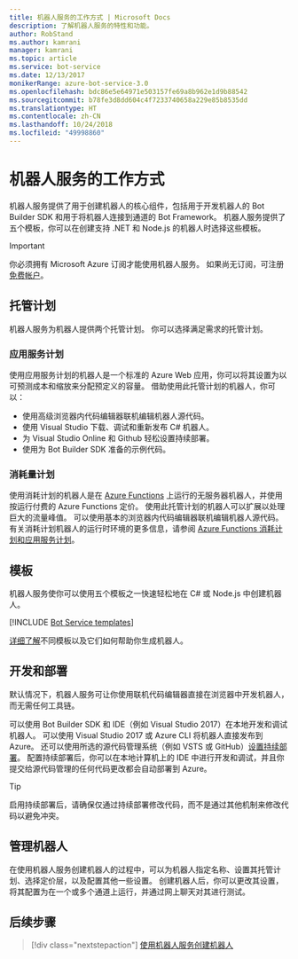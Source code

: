```yaml
---
title: 机器人服务的工作方式 | Microsoft Docs
description: 了解机器人服务的特性和功能。
author: RobStand
ms.author: kamrani
manager: kamrani
ms.topic: article
ms.service: bot-service
ms.date: 12/13/2017
monikerRange: azure-bot-service-3.0
ms.openlocfilehash: bdc86e5e64971e503157fe69a8b962e1d9b88542
ms.sourcegitcommit: b78fe3d8dd604c4f7233740658a229e85b8535dd
ms.translationtype: HT
ms.contentlocale: zh-CN
ms.lasthandoff: 10/24/2018
ms.locfileid: "49998860"
---
```

# <a name="how-bot-service-works"></a>机器人服务的工作方式

机器人服务提供了用于创建机器人的核心组件，包括用于开发机器人的 Bot Builder SDK 和用于将机器人连接到通道的 Bot Framework。 机器人服务提供了五个模板，你可以在创建支持 .NET 和 Node.js 的机器人时选择这些模板。

> [!IMPORTANT]
> 你必须拥有 Microsoft Azure 订阅才能使用机器人服务。 如果尚无订阅，可注册<a href="https://azure.microsoft.com/en-us/free/" target="_blank">免费帐户</a>。

## <a name="hosting-plans"></a>托管计划
机器人服务为机器人提供两个托管计划。 你可以选择满足需求的托管计划。

### <a name="app-service-plan"></a>应用服务计划

使用应用服务计划的机器人是一个标准的 Azure Web 应用，你可以将其设置为以可预测成本和缩放来分配预定义的容量。 借助使用此托管计划的机器人，你可以：

* 使用高级浏览器内代码编辑器联机编辑机器人源代码。
* 使用 Visual Studio 下载、调试和重新发布 C# 机器人。
* 为 Visual Studio Online 和 Github 轻松设置持续部署。
* 使用为 Bot Builder SDK 准备的示例代码。

### <a name="consumption-plan"></a>消耗量计划
使用消耗计划的机器人是在 <a href="http://go.microsoft.com/fwlink/?linkID=747839" target="_blank">Azure Functions</a> 上运行的无服务器机器人，并使用按运行付费的 Azure Functions 定价。 使用此托管计划的机器人可以扩展以处理巨大的流量峰值。 可以使用基本的浏览器内代码编辑器联机编辑机器人源代码。 有关消耗计划机器人的运行时环境的更多信息，请参阅 <a target='_blank' href='/azure/azure-functions/functions-scale'>Azure Functions 消耗计划和应用服务计划</a>。

## <a name="templates"></a>模板

机器人服务使你可以使用五个模板之一快速轻松地在 C# 或 Node.js 中创建机器人。

[!INCLUDE [Bot Service templates](~/includes/snippet-abs-templates.md)]

[详细了解](bot-service-concept-templates.md)不同模板以及它们如何帮助你生成机器人。

## <a name="develop-and-deploy"></a>开发和部署

默认情况下，机器人服务可让你使用联机代码编辑器直接在浏览器中开发机器人，而无需任何工具链。 

可以使用 Bot Builder SDK 和 IDE（例如 Visual Studio 2017）在本地开发和调试机器人。 可以使用 Visual Studio 2017 或 Azure CLI 将机器人直接发布到 Azure。 还可以使用所选的源代码管理系统（例如 VSTS 或 GitHub）[设置持续部署](bot-service-continuous-deployment.md)。 配置持续部署后，你可以在本地计算机上的 IDE 中进行开发和调试，并且你提交给源代码管理的任何代码更改都会自动部署到 Azure。  

> [!TIP]
> 启用持续部署后，请确保仅通过持续部署修改代码，而不是通过其他机制来修改代码以避免冲突。

## <a name="manage-your-bot"></a>管理机器人 

在使用机器人服务创建机器人的过程中，可以为机器人指定名称、设置其托管计划、选择定价层，以及配置其他一些设置。 创建机器人后，你可以更改其设置，将其配置为在一个或多个通道上运行，并通过网上聊天对其进行测试。 

## <a name="next-steps"></a>后续步骤

> [!div class="nextstepaction"]
> [使用机器人服务创建机器人](bot-service-quickstart.md)